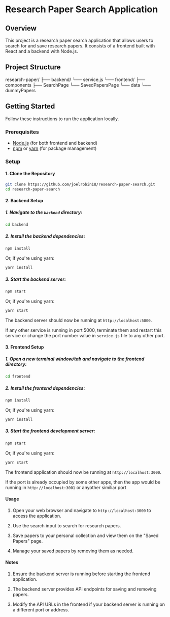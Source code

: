 # Research Paper Search Application

## Overview

This project is a research paper search application that allows users to search for and save research papers. It consists of a frontend built with React and a backend with Node.js.

## Project Structure

research-paper/ 
      ├── backend/ 
             └── service.js
      └── frontend/
             ├── components
                   ├── SearchPage
                   └── SavedPapersPage
             └── data
                   └── dummyPapers

## Getting Started

Follow these instructions to run the application locally.

### Prerequisites

- [Node.js](https://nodejs.org/) (for both frontend and backend)
- [npm](https://www.npmjs.com/) or [yarn](https://yarnpkg.com/) (for package management)

### Setup

#### 1. Clone the Repository

```bash
git clone https://github.com/joelrobin18/research-paper-search.git
cd research-paper-search
```

#### 2. Backend Setup

##### 1. Navigate to the `backend` directory:

```bash
cd backend
```

##### 2. Install the backend dependencies:

```bash
npm install
```

Or, if you're using yarn:

```bash
yarn install
```

##### 3. Start the backend server:

```bash
npm start
```

Or, if you're using yarn:

```bash
yarn start
```

The backend server should now be running at `http://localhost:5000`.

If any other service is running in port 5000, terminate them and restart this service or change the port number value in `service.js` file to any other port.

#### 3. Frontend Setup

##### 1. Open a new terminal window/tab and navigate to the frontend directory:

```bash
cd frontend
```

##### 2. Install the frontend dependencies:

```bash
npm install
```

Or, if you're using yarn:

```bash
yarn install
```

##### 3. Start the frontend development server:

```bash
npm start
```

Or, if you're using yarn:

```bash
yarn start
```

The frontend application should now be running at `http://localhost:3000`.

If the port is already occupied by some other apps, then the app would be running in `http://localhost:3001` or anyother similiar port

#### Usage

1. Open your web browser and navigate to `http://localhost:3000` to access the application.

2. Use the search input to search for research papers.

3. Save papers to your personal collection and view them on the "Saved Papers" page.

4. Manage your saved papers by removing them as needed.

#### Notes

1. Ensure the backend server is running before starting the frontend application.

2. The backend server provides API endpoints for saving and removing papers.

3. Modify the API URLs in the frontend if your backend server is running on a different port or address.
